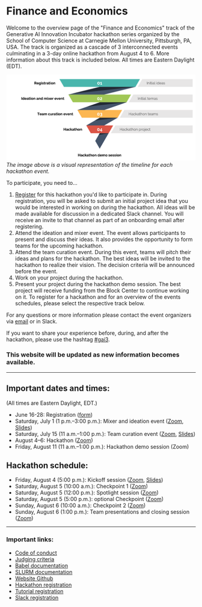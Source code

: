 # Finance and Economics

Welcome to the overview page of the "Finance and Economics" track of the Generative AI Innovation Incubator hackathon series organized by the School of Computer Science at Carnegie Mellon University, Pittsburgh, PA, USA. The track is organized as a cascade of 3 interconnected events culminating in a 3-day online hackathon from August 4 to 6. More information about this track is included below. All times are Eastern Daylight (EDT).

![Track overview](overview.png?raw=true "Track overview")
_The image above is a visual representation of the timeline for each hackathon event._

To participate, you need to…
1. [Register](https://forms.gle/3ahFyf1K1bnhwd6y7) for this hackathon you'd like to participate in. During registration, you will be asked to submit an initial project idea that you would be interested in working on during the hackathon. All ideas will be made available for discussion in a dedicated Slack channel. You will receive an invite to that channel as part of an onboarding email after registering.
2. Attend the ideation and mixer event. The event allows participants to present and discuss their ideas. It also provides the opportunity to form teams for the upcoming hackathon.
3. Attend the team curation event. During this event, teams will pitch their ideas and plans for the hackathon. The best ideas will be invited to the hackathon to realize their vision. The decision criteria will be announced before the event.
4. Work on your project during the hackathon.
5. Present your project during the hackathon demo session. The best project will receive funding from the Block Center to continue working on it.
To register for a hackathon and for an overview of the events schedules, please select the respective track below.

For any questions or more information please contact the event organizers via [email](mailto:llmhackathon2023@cs.cmu.edu) or in Slack.

If you want to share your experience before, during, and after the hackathon, please use the hashtag [#gai3](https://twitter.com/hashtag/gai3).

### This website will be updated as new information becomes available.

---

## Important dates and times:
(All times are Eastern Daylight, EDT.)

* June 16-28: Registration ([form](https://forms.gle/3ahFyf1K1bnhwd6y7)) 
* Saturday, July 1 (1 p.m.–3:00 p.m.): Mixer and ideation event ([Zoom](https://cmu.zoom.us/j/97956607497?pwd=aWRCNVNkRVZUL1FLcldlN0VaSG9VQT09), [Slides](https://drive.google.com/file/d/189UUnR219XYiISq8EXCRHb5WF2cFY4uR/view?usp=sharing))
* Saturday, July 15 (11 a.m.–1:00 p.m.): Team curation event ([Zoom](https://cmu.zoom.us/j/97956607497?pwd=aWRCNVNkRVZUL1FLcldlN0VaSG9VQT09), [Slides](https://drive.google.com/file/d/18vKMNsaa6l4CfCVlSdNUJa3o4iCIYK-V/view?usp=sharing))
* August 4–6: Hackathon ([Zoom](https://cmu.zoom.us/j/97956607497?pwd=aWRCNVNkRVZUL1FLcldlN0VaSG9VQT09))
* Friday, August 11 (11 a.m.–1:00 p.m.): Hackathon demo session (Zoom)

## Hackathon schedule:
* Friday, August 4 (5:00 p.m.): Kickoff session ([Zoom](https://cmu.zoom.us/j/97956607497?pwd=aWRCNVNkRVZUL1FLcldlN0VaSG9VQT09), [Slides](https://drive.google.com/file/d/1AODv_RuFfRyJ0-_FsBP9QMQLumG8To8W/view?usp=sharing))
* Saturday, August 5 (10:00 a.m.): Checkpoint 1 ([Zoom](https://cmu.zoom.us/j/97956607497?pwd=aWRCNVNkRVZUL1FLcldlN0VaSG9VQT09))
* Saturday, August 5 (12:00 p.m.): Spotlight session ([Zoom](https://cmu.zoom.us/j/97956607497?pwd=aWRCNVNkRVZUL1FLcldlN0VaSG9VQT09))
* Saturday, August 5 (5:00 p.m.): optional Checkpoint ([Zoom](https://cmu.zoom.us/j/97956607497?pwd=aWRCNVNkRVZUL1FLcldlN0VaSG9VQT09))
* Sunday, August 6 (10:00 a.m.): Checkpoint 2 ([Zoom](https://cmu.zoom.us/j/97956607497?pwd=aWRCNVNkRVZUL1FLcldlN0VaSG9VQT09))
* Sunday, August 6 (1:00 p.m.): Team presentations and closing session ([Zoom](https://cmu.zoom.us/j/97956607497?pwd=aWRCNVNkRVZUL1FLcldlN0VaSG9VQT09))

---

### Important links:

* [Code of conduct](https://www.cs.cmu.edu/generative-ai/conduct)
* [Judging criteria](https://drive.google.com/file/d/148bv3EZwu1xEdFCkRkGTRBRsWttDtsr-/view?usp=sharing)
* [Babel documentation](https://docs.google.com/document/d/1Xnex0_mt_fpOdH8evSUoAOYxcIXjM3_Ur_dgAPirKxc/edit?usp=sharing)
* [SLURM documentation](https://docs.google.com/document/d/1Xy8SihuNVhIor-ZW5qzV_kfrCqHTGCn_8HDzQ3HNL6k/edit?usp=sharing)
* [Website Github](https://github.com/genaihackathon2023/genaihackathon2023.github.io/tree/main/tracks/finance)
* [Hackathon registration](https://forms.gle/SSaHD1uzcDGcdJxZ9)
* [Tutorial registration](https://cs.cmu.edu/generative-ai/forms/event-registration)
* [Slack registration](https://join.slack.com/t/genaicommunity/shared_invite/zt-1wi4julw3-~O4stqKCl9owMARbSyeuzw)
